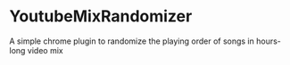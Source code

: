 # YoutubeMixRandomizer
A simple chrome plugin to randomize the playing order of songs in hours-long video mix
